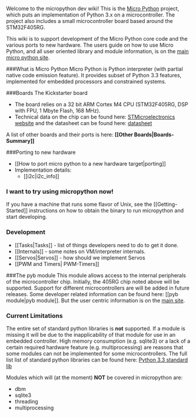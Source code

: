 Welcome to the micropython dev wiki!
This is the [Micro Python](http://micropython.org/) project, which puts an implementation of Python 3.x on a microcontroller. The project also includes a small microcontroller board based around the STM32F405RG.

This wiki is to support development of the Micro Python core code and the various ports to new hardware.
The users guide on how to use Micro Python, and all user oriented library and module information, is on the [main micro python site](http://micropython.org/).

###What is Micro Python
Micro Python is Python interpreter (with partial native code emission feature). It provides subset of Python 3.3 features, implemented for embedded processors and constrained systems.

###Boards
The Kickstarter board
* The board relies on a 32 bit ARM Cortex M4 CPU (STM32F405RG, DSP with FPU, 1 Mbyte Flash, 168 MHz).
* Technical data on the chip can be found here: [STMicroelectronics website](http://www.st.com/web/catalog/mmc/FM141/SC1169/SS1577/LN1035/PF252144) and the datasheet can be found here: [datasheet](http://www.st.com/st-web-ui/static/active/en/resource/technical/document/datasheet/DM00037051.pdf)

A list of other boards and their ports is here: **[[Other Boards|Boards-Summary]]**

###Porting to new hardware
* [[How to port micro python to a new hardware target|porting]]
* Implementation details:
    - [[i2c|i2c_info]]

### I want to try using micropython now!
If you have a machine that runs some flavor of Unix, see the [[Getting-Started]] instructions on how to obtain the binary to run micropython and start developing.

### Development
* [[Tasks|Tasks]] - list of things developers need to do to get it done.
* [[Internals]] - some notes on VM/interpreter internals.
* [[Servos|Servos]] - how should we implement Servos
* [[PWM and Timers| PWM-Timers]]

###The pyb module
This module allows access to the internal peripherals of the microcontroller chip. Initially, the 405RG chip noted above will be supported. Support for different microcontrollers are will be added in future releases.
Some developer related information can be found here: [[pyb module|pyb module]]. But the user centric information is on the [main site](http://micropython.org/).

### Current Limitations
The entire set of standard python libraries is **not** supported. If a module is missing it will be due to the inapplicability of that module for use in an embedded controller. High memory consumption (e.g. sqlite3) or a lack of a certain required hardware feature (e.g. multiprocessing) are reasons that some modules can not be implemented for some microcontrollers. 
The full list list of standard python libraries can be found here: [Python 3.3 standard lib](http://docs.python.org/3/library/) 

Modules which will (at the moment) **NOT** be covered in micropython are:

* dbm
* sqlite3
* threading
* multiprocessing


